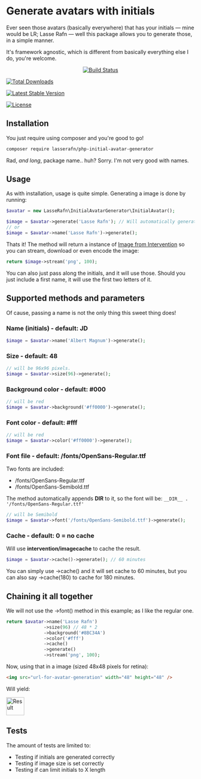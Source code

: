 # Generate avatars with initials
Ever seen those avatars (basically everywhere) that has your initials — mine would be LR; Lasse Rafn — well this package allows you to generate those, in a simple manner.

It's framework agnostic, which is different from basically everything else I do, you're welcome.

<p align="center">
<a href="https://travis-ci.org/LasseRafn/php-initial-avatar-generator"><img src="https://travis-ci.org/LasseRafn/php-initial-avatar-generator.svg" alt="Build Status"></a>

<a href="https://packagist.org/packages/LasseRafn/php-initial-avatar-generator"><img src="https://poser.pugx.org/LasseRafn/php-initial-avatar-generator/d/total.svg" alt="Total Downloads"></a>

<a href="https://packagist.org/packages/LasseRafn/php-initial-avatar-generator"><img src="https://poser.pugx.org/LasseRafn/php-initial-avatar-generator/v/stable.svg" alt="Latest Stable Version"></a>

<a href="https://packagist.org/packages/LasseRafn/php-initial-avatar-generator"><img src="https://poser.pugx.org/LasseRafn/php-initial-avatar-generator/license.svg" alt="License"></a>
</p>

## Installation
You just require using composer and you're good to go!
````bash
composer require lasserafn/php-initial-avatar-generator
````

Rad, *and long*, package name.. huh? Sorry. I'm not very good with names.

## Usage
As with installation, usage is quite simple. Generating a image is done by running:
````php
$avatar = new LasseRafn\InitialAvatarGenerator\InitialAvatar();

$image = $avatar->generate('Lasse Rafn'); // Will automatically generate initials
// or
$image = $avatar->name('Lasse Rafn')->generate();
````

Thats it! The method will return a instance of [Image from Intervention](https://github.com/Intervention/image) so you can stream, download or even encode the image:
````php
return $image->stream('png', 100);
````
You can also just pass along the initials, and it will use those. Should you just include a first name, it will use the first two letters of it.

## Supported methods and parameters
Of cause, passing a name is not the only thing this sweet thing does!

### Name (initials) - default: JD
````php
$image = $avatar->name('Albert Magnum')->generate();
````

### Size - default: 48
````php
// will be 96x96 pixels.
$image = $avatar->size(96)->generate();
````

### Background color - default: #000
````php
// will be red
$image = $avatar->background('#ff0000')->generate();
````

### Font color - default: #fff
````php
// will be red
$image = $avatar->color('#ff0000')->generate();
````

### Font file - default: /fonts/OpenSans-Regular.ttf
Two fonts are included:
* /fonts/OpenSans-Regular.ttf
* /fonts/OpenSans-Semibold.ttf

The method automatically appends __DIR__ to it, so the font will be: ````__DIR__ . '/fonts/OpenSans-Regular.ttf'````

````php
// will be Semibold
$image = $avatar->font('/fonts/OpenSans-Semibold.ttf')->generate();
````

### Cache - default: 0 = no cache
Will use **intervention/imagecache** to cache the result.
````php
$image = $avatar->cache()->generate(); // 60 minutes
````
You can simply use ->cache() and it will set cache to 60 minutes, but you can also say ->cache(180) to cache for 180 minutes.

## Chaining it all together
We will not use the ->font() method in this example; as I like the regular one.

````php
return $avatar->name('Lasse Rafn')
              ->size(96) // 48 * 2
              ->background('#8BC34A')
              ->color('#fff')
              ->cache()
              ->generate()
              ->stream('png', 100);
````

Now, using that in a image (sized 48x48 pixels for retina):
````html
<img src="url-for-avatar-generation" width="48" height="48" />
````
Will yield:

<img src="https://raw.githubusercontent.com/LasseRafn/php-initial-avatar-generator/master/demo_result.png" width="48" height="48" alt="Result" />

## Tests
The amount of tests are limited to:
* Testing if initials are generated correctly
* Testing if image size is set correctly
* Testing if can limit initials to X length


